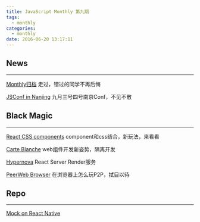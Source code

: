 ```yaml
---
title: JavaScript Monthly 第九期
tags:
  - monthly
categories:
  - monthly
date: 2016-06-20 13:17:11
---
```

## News
---------

[Monthly归档](http://thoughtworksinc.github.io/JS-Monthly-Chengdu/)
走过，错过的同学不再后悔

[JSConf in Nanjing](http://www.bagevent.com/event/58905)
九月三号四号南京Conf，不见不散

<!-- more -->

## Black Magic
---------

[React CSS components](https://github.com/andreypopp/react-css-components)
component和css结合，新玩法，来看看

[Carte Blanche](https://github.com/carteb/carte-blanche)
web组件开发新姿势，隔离开发

[Hypernova](https://github.com/airbnb/hypernova)
React Server Render服务

[PeerWeb Browser](https://github.com/retrohacker/peerweb)
在浏览器上怎么玩P2P，拭目以待

## Repo
---------

[Mock on React Native](https://github.com/lelandrichardson/react-native-mock)
  
